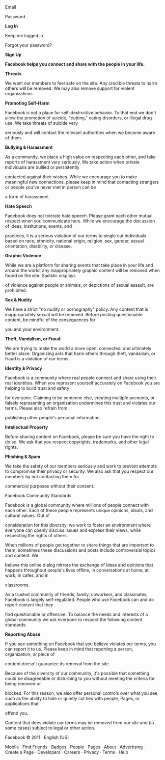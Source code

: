 Email

Password

**Log In**

Keep me logged in

Forgot your password?

**Sign Up**

**Facebook helps you connect and share with the people in your life.**

**Threats**

We want our members to feel safe on the site. Any credible threats to harm others will be removed. We may also remove support for violent organizations.

**Promoting Self-Harm**

Facebook is not a place for self-destructive behavior. To that end we don't allow the promotion of suicide, "cutting," eating disorders, or illegal drug use. We take threats of suicide very

seriously and will contact the relevant authorities when we become aware of them.

**Bullying & Harassment**

As a community, we place a high value on respecting each other, and take reports of harassment very seriously. We take action when private individuals are bullied or persistently

contacted against their wishes. While we encourage you to make meaningful new connections, please keep in mind that contacting strangers or people you've never met in person can be

a form of harassment.

**Hate Speech**

Facebook does not tolerate hate speech. Please grant each other mutual respect when you communicate here. While we encourage the discussion of ideas, institutions, events, and

practices, it is a serious violation of our terms to single out individuals based on race, ethnicity, national origin, religion, sex, gender, sexual orientation, disability, or disease.

**Graphic Violence**

While we are a platform for sharing events that take place in your life and around the world, any inappropriately graphic content will be removed when found on the site. Sadistic displays

of violence against people or animals, or depictions of sexual assault, are prohibited.

**Sex & Nudity**

We have a strict "no nudity or pornography" policy. Any content that is inappropriately sexual will be removed. Before posting questionable content, be mindful of the consequences for

you and your environment.

**Theft, Vandalism, or Fraud**

We are trying to make the world a more open, connected, and ultimately better place. Organizing acts that harm others through theft, vandalism, or fraud is a violation of our terms.

**Identity & Privacy**

Facebook is a community where real people connect and share using their real identities. When you represent yourself accurately on Facebook you are helping to build trust and safety

for everyone. Claiming to be someone else, creating multiple accounts, or falsely representing an organization undermines this trust and violates our terms. Please also refrain from

publishing other people's personal information.

**Intellectual Property**

Before sharing content on Facebook, please be sure you have the right to do so. We ask that you respect copyrights, trademarks, and other legal rights.

**Phishing & Spam**

We take the safety of our members seriously and work to prevent attempts to compromise their privacy or security. We also ask that you respect our members by not contacting them for

commercial purposes without their consent.

Facebook Community Standards

Facebook is a global community where millions of people connect with each other. Each of these people represents unique opinions, ideals, and cultural values. Out of

consideration for this diversity, we work to foster an environment where everyone can openly discuss issues and express their views, while respecting the rights of others.

When millions of people get together to share things that are important to them, sometimes these discussions and posts include controversial topics and content. We

believe this online dialog mirrors the exchange of ideas and opinions that happens throughout people's lives offline, in conversations at home, at work, in cafes, and in

classrooms.

As a trusted community of friends, family, coworkers, and classmates, Facebook is largely self-regulated. People who use Facebook can and do report content that they

find questionable or offensive. To balance the needs and interests of a global community we ask everyone to respect the following content standards:

**Reporting Abuse**

If you see something on Facebook that you believe violates our terms, you can report it to us. Please keep in mind that reporting a person, organization, or piece of

content doesn't guarantee its removal from the site.

Because of the diversity of our community, it's possible that something could be disagreeable or disturbing to you without meeting the criteria for being removed or

blocked. For this reason, we also offer personal controls over what you see, such as the ability to hide or quietly cut ties with people, Pages, or applications that

offend you.

Content that does violate our terms may be removed from our site and (in some cases) subject to legal or other action.

Facebook © 2011 · English (US)

Mobile · Find Friends · Badges · People · Pages · About · Advertising · Create a Page · Developers · Careers · Privacy · Terms · Help
